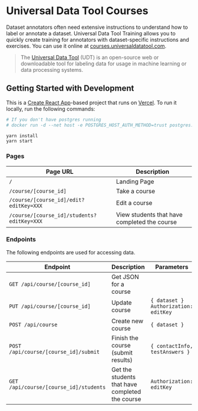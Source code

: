 # Universal Data Tool Courses

Dataset annotators often need extensive instructions to understand how to label
or annotate a dataset. Universal Data Tool Training allows you to quickly create
training for annotators with dataset-specific instructions and exercises. You can
use it online at [courses.universaldatatool.com](https://courses.universaldatatool.com).

> The [Universal Data Tool](https://github.com/UniversalDataTool/universal-data-tool) (UDT) is an
> open-source web or downloadable tool for labeling data for usage in machine
> learning or data processing systems.

## Getting Started with Development

This is a [Create React App](https://github.com/facebook/create-react-app)-based
project that runs on [Vercel](https://vercel.com). To run it locally, run the
following commands:

```bash
# If you don't have postgres running
# docker run -d --net host -e POSTGRES_HOST_AUTH_METHOD=trust postgres:12

yarn install
yarn start
```

### Pages

| Page URL                                   | Description                                  |
| ------------------------------------------ | -------------------------------------------- |
| `/`                                        | Landing Page                                 |
| `/course/[course_id]`                      | Take a course                                |
| `/course/[course_id]/edit?editKey=XXX`     | Edit a course                                |
| `/course/[course_id]/students?editKey=XXX` | View students that have completed the course |

### Endpoints

The following endpoints are used for accessing data.

| Endpoint                               | Description                                     | Parameters                             |
| -------------------------------------- | ----------------------------------------------- | -------------------------------------- |
| `GET /api/course/[course_id]`          | Get JSON for a course                           |                                        |
| `PUT /api/course/[course_id]`          | Update course                                   | `{ dataset }` `Authorization: editKey` |
| `POST /api/course`                     | Create new course                               | `{ dataset }`                          |
| `POST /api/course/[course_id]/submit`  | Finish the course (submit results)              | `{ contactInfo, testAnswers }`         |
| `GET /api/course/[course_id]/students` | Get the students that have completed the course | `Authorization: editKey`               |
